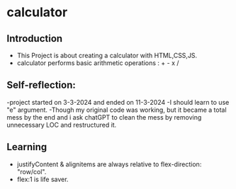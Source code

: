 # calculator
## Introduction
 - This Project is about creating a calculator with HTML,CSS,JS.
 - calculator performs basic arithmetic operations : + - x / 

## Self-reflection:
 -project started on 3-3-2024 and ended on 11-3-2024
 -I should learn to use "e" argument.
 -Though my original code was  working, but it became a total mess by the end and i ask chatGPT to clean the mess by removing unnecessary LOC and restructured it.

## Learning
 - justifyContent & alignitems are always relative to flex-direction: "row/col".
 - flex:1 is life saver.
